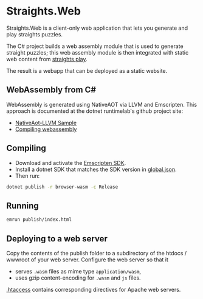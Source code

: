 # Straights.Web

Straights.Web is a client-only web application that lets you generate and play straights puzzles.

The C# project builds a web assembly module that is used to generate straight puzzles; this web assembly module is then integrated with static web content from [straights play](../Straights/Play/html).

The result is a webapp that can be deployed as a static website.

## WebAssembly from C&#35;

WebAssembly is generated using NativeAOT via LLVM and Emscripten. This approach is documented at the dotnet runtimelab's github project site:

* [NativeAot-LLVM Sample](https://github.com/dotnet/runtimelab/tree/feature/NativeAOT-LLVM/samples/NativeLibrary)
* [Compiling webassembly](https://github.com/dotnet/runtimelab/blob/ce43f371e1761fe6335f8c63d344e605b892ebe9/docs/using-nativeaot/compiling.md#webassembly)

## Compiling

* Download and activate the
[Emscripten SDK](https://emscripten.org/docs/getting_started/downloads.html#sdk-download-and-install).
* Install a dotnet SDK that matches the SDK version in [global.json](../global.json).
* Then run:

~~~sh
dotnet publish -r browser-wasm -c Release
~~~

## Running

~~~sh
emrun publish/index.html
~~~

## Deploying to a web server

Copy the contents of the publish folder to a subdirectory of the htdocs / wwwroot of your web server. Configure the web server so that it

* serves `.wasm` files as mime type `application/wasm`,
* uses gzip content-encoding for `.wasm` and `js` files.

[.htaccess](.htaccess) contains corresponding directives for Apache web servers.
